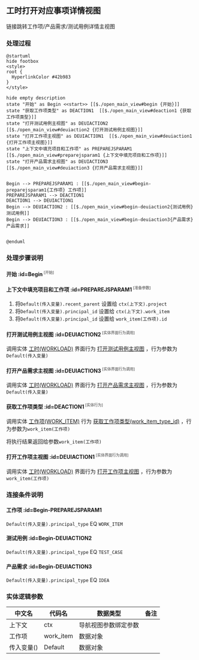 ## 工时打开对应事项详情视图 <!-- {docsify-ignore-all} -->

   链接跳转工作项/产品需求/测试用例详情主视图

### 处理过程

```plantuml
@startuml
hide footbox
<style>
root {
  HyperlinkColor #42b983
}
</style>

hide empty description
state "开始" as Begin <<start>> [[$./open_main_view#begin {开始}]]
state "获取工作项类型" as DEACTION1  [[$./open_main_view#deaction1 {获取工作项类型}]]
state "打开测试用例主视图" as DEUIACTION2  [[$./open_main_view#deuiaction2 {打开测试用例主视图}]]
state "打开工作项主视图" as DEUIACTION1  [[$./open_main_view#deuiaction1 {打开工作项主视图}]]
state "上下文中填充项目和工作项" as PREPAREJSPARAM1  [[$./open_main_view#preparejsparam1 {上下文中填充项目和工作项}]]
state "打开产品需求主视图" as DEUIACTION3  [[$./open_main_view#deuiaction3 {打开产品需求主视图}]]


Begin --> PREPAREJSPARAM1 : [[$./open_main_view#begin-preparejsparam1{工作项} 工作项]]
PREPAREJSPARAM1 --> DEACTION1
DEACTION1 --> DEUIACTION1
Begin --> DEUIACTION2 : [[$./open_main_view#begin-deuiaction2{测试用例} 测试用例]]
Begin --> DEUIACTION3 : [[$./open_main_view#begin-deuiaction3{产品需求} 产品需求]]


@enduml
```


### 处理步骤说明

#### 开始 :id=Begin<sup class="footnote-symbol"> <font color=gray size=1>[开始]</font></sup>




#### 上下文中填充项目和工作项 :id=PREPAREJSPARAM1<sup class="footnote-symbol"> <font color=gray size=1>[准备参数]</font></sup>



1. 将`Default(传入变量).recent_parent` 设置给  `ctx(上下文).project`
2. 将`Default(传入变量).principal_id` 设置给  `ctx(上下文).work_item`
3. 将`Default(传入变量).principal_id` 设置给  `work_item(工作项).id`

#### 打开测试用例主视图 :id=DEUIACTION2<sup class="footnote-symbol"> <font color=gray size=1>[实体界面行为调用]</font></sup>



调用实体 [工时(WORKLOAD)](module/Base/workload.md) 界面行为 [打开测试用例主视图](module/Base/workload#界面行为) ，行为参数为`Default(传入变量)`

#### 打开产品需求主视图 :id=DEUIACTION3<sup class="footnote-symbol"> <font color=gray size=1>[实体界面行为调用]</font></sup>



调用实体 [工时(WORKLOAD)](module/Base/workload.md) 界面行为 [打开产品需求主视图](module/Base/workload#界面行为) ，行为参数为`Default(传入变量)`

#### 获取工作项类型 :id=DEACTION1<sup class="footnote-symbol"> <font color=gray size=1>[实体行为]</font></sup>



调用实体 [工作项(WORK_ITEM)](module/ProjMgmt/work_item.md) 行为 [获取工作项类型(work_item_type_id)](module/ProjMgmt/work_item#行为) ，行为参数为`work_item(工作项)`

将执行结果返回给参数`work_item(工作项)`

#### 打开工作项主视图 :id=DEUIACTION1<sup class="footnote-symbol"> <font color=gray size=1>[实体界面行为调用]</font></sup>



调用实体 [工时(WORKLOAD)](module/Base/workload.md) 界面行为 [打开工作项主视图](module/Base/workload#界面行为) ，行为参数为`work_item(工作项)`

### 连接条件说明
#### 工作项 :id=Begin-PREPAREJSPARAM1

```Default(传入变量).principal_type``` EQ ```WORK_ITEM```
#### 测试用例 :id=Begin-DEUIACTION2

```Default(传入变量).principal_type``` EQ ```TEST_CASE```
#### 产品需求 :id=Begin-DEUIACTION3

```Default(传入变量).principal_type``` EQ ```IDEA```


### 实体逻辑参数

|    中文名   |    代码名    |  数据类型      |备注 |
| --------| --------| --------  | --------   |
|上下文|ctx|导航视图参数绑定参数||
|工作项|work_item|数据对象||
|传入变量(<i class="fa fa-check"/></i>)|Default|数据对象||
